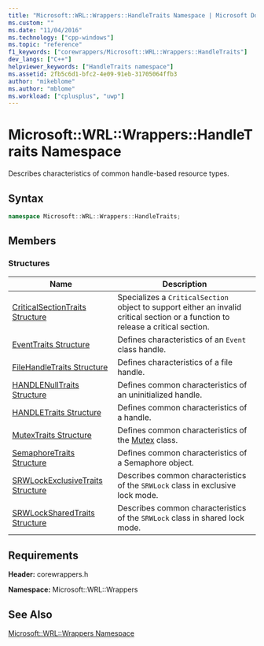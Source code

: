 ```yaml
---
title: "Microsoft::WRL::Wrappers::HandleTraits Namespace | Microsoft Docs"
ms.custom: ""
ms.date: "11/04/2016"
ms.technology: ["cpp-windows"]
ms.topic: "reference"
f1_keywords: ["corewrappers/Microsoft::WRL::Wrappers::HandleTraits"]
dev_langs: ["C++"]
helpviewer_keywords: ["HandleTraits namespace"]
ms.assetid: 2fb5c6d1-bfc2-4e09-91eb-31705064ffb3
author: "mikeblome"
ms.author: "mblome"
ms.workload: ["cplusplus", "uwp"]
---
```

# Microsoft::WRL::Wrappers::HandleTraits Namespace

Describes characteristics of common handle-based resource types.

## Syntax

```cpp
namespace Microsoft::WRL::Wrappers::HandleTraits;
```

## Members

### Structures

|Name|Description|
|----------|-----------------|
|[CriticalSectionTraits Structure](../windows/criticalsectiontraits-structure.md)|Specializes a `CriticalSection` object to support either an invalid critical section or a function to release a critical section.|
|[EventTraits Structure](../windows/eventtraits-structure.md)|Defines characteristics of an `Event` class handle.|
|[FileHandleTraits Structure](../windows/filehandletraits-structure.md)|Defines characteristics of a file handle.|
|[HANDLENullTraits Structure](../windows/handlenulltraits-structure.md)|Defines common characteristics of an uninitialized handle.|
|[HANDLETraits Structure](../windows/handletraits-structure.md)|Defines common characteristics of a handle.|
|[MutexTraits Structure](../windows/mutextraits-structure.md)|Defines common characteristics of the [Mutex](../windows/mutex-class1.md) class.|
|[SemaphoreTraits Structure](../windows/semaphoretraits-structure.md)|Defines common characteristics of a Semaphore object.|
|[SRWLockExclusiveTraits Structure](../windows/srwlockexclusivetraits-structure.md)|Describes common characteristics of the `SRWLock` class in exclusive lock mode.|
|[SRWLockSharedTraits Structure](../windows/srwlocksharedtraits-structure.md)|Describes common characteristics of the `SRWLock` class in shared lock mode.|

## Requirements

**Header:** corewrappers.h

**Namespace:** Microsoft::WRL::Wrappers

## See Also

[Microsoft::WRL::Wrappers Namespace](../windows/microsoft-wrl-wrappers-namespace.md)